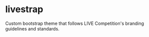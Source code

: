 # livestrap
Custom bootstrap theme that follows LIVE Competition's branding guidelines and standards.
